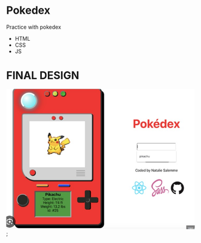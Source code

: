 # Pokedex

Practice with pokedex

- HTML
- CSS
- JS

# FINAL DESIGN

![Design pokedex](/Design.jpg);
